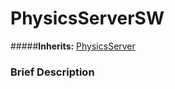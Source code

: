#  PhysicsServerSW  
#####**Inherits:** [PhysicsServer](class_physicsserver)

###  Brief Description  

